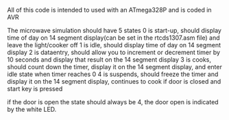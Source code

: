 All of this code is intended to used with an ATmega328P and is coded in AVR

The microwave simulation should have 5 states
0 is start-up, should display time of day on 14 segment display(can be set in the rtcds1307.asm file) and leave the light/cooker off
1 is idle, should display time of day on 14 segment display
2 is dataentry, should allow you to increment or decrement timer by 10 seconds and display that result on the 14 segment display
3 is cooks, should count down the timer, display it on the 14 segment display, and enter idle state when timer reaches 0
4 is suspends, should freeze the timer and display it on the 14 segment display, continues to cook if door is closed and start key is pressed

if the door is open the state should always be 4, the door open is indicated by the white LED.
